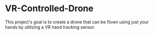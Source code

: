 # VR-Controlled-Drone
This project's goal is to create a drone that can be flown using just your hands by utilizing a VR hand tracking sensor.
